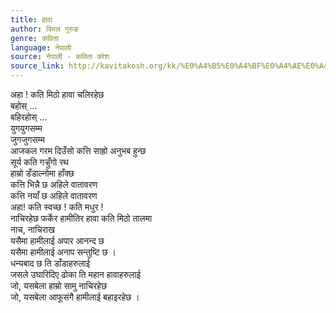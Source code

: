 ```yaml
---
title: हावा
author: विमल गुरुङ
genre: कविता
language: नेपाली
source: नेपाली - कविता कोश
source_link: http://kavitakosh.org/kk/%E0%A4%B5%E0%A4%BF%E0%A4%AE%E0%A4%B2_%E0%A4%97%E0%A5%81%E0%A4%B0%E0%A5%81%E0%A4%99
---
```


अहा ! कति मिठो हावा चलिरहेछ  
बहोस् ...  
बहिरहोस् ...  
युगयुगसम्म  
जुगजुगसम्म  
आजकल गरम दिउँसो कत्ति साह्रो अनुभब हुन्छ  
सूर्य कति गर्‍हुँगो रथ  
हाम्रो डँडाल्नोमा हाँक्छ  
कत्ति भिन्नै छ अहिले वातावरण  
कत्ति नयाँ छ अहिले वातावरण  
अहा! कति स्वच्छ ! कति मधुर !  
नाचिरहेछ फर्केर हामीतिर हावा कति मिठो तालमा  
नाच, नाचिराख  
यसैमा हामीलाई अपार आनन्द छ  
यसैमा हामीलाई अनाप सन्तुष्टि छ ।  
धन्यबाद छ ति डाँडाहरुलाई  
जसले उघारिदिए ढोका ति महान हावाहरुलाई  
जो, यसबेला हाम्रो सामु नाचिरहेछ  
जो, यसबेला आफूसंगै हामीलाई बहाइरहेछ ।
